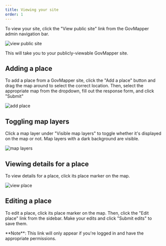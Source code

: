 ```yaml
---
title: Viewing your site
order: 1
---
```


To view your site, click the "View public site" link from the GovMapper admin navigation bar.

![view public site](../images/view_public_site.png)

This will take you to your publicly-viewable GovMapper site.

## Adding a place

To add a place from a GovMapper site, click the "Add a place" button and drag the map around to select the correct location. Then, select the appropriate map from the dropdown, fill out the response form, and click "Submit"

![add place](../images/add_place.png)

## Toggling map layers

Click a map layer under "Visible map layers" to toggle whether it's displayed on the map or not. Map layers with a dark background are visible.

![map layers](../images/map_layers.png)

## Viewing details for a place

To view details for a place, click its place marker on the map. 

![view place](../images/view_place.png)

## Editing a place

To edit a place, click its place marker on the map. Then, click the "Edit place" link from the sidebar. Make your edits and click "Submit edits" to save them.

<div class='alert'>
    **Note**: This link will only appear if you're logged in and have the appropriate permissions.
</div>
